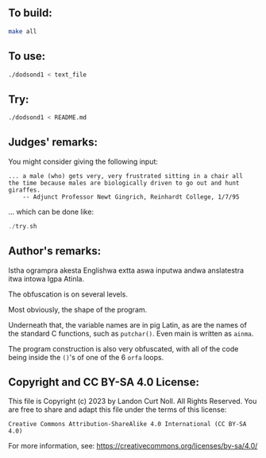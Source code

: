 ## To build:

```sh
make all
```


## To use:

```sh
./dodsond1 < text_file
```


## Try:

```sh
./dodsond1 < README.md
```


## Judges' remarks:

You might consider giving the following input:

```
... a male (who) gets very, very frustrated sitting in a chair all
the time because males are biologically driven to go out and hunt
giraffes.
	-- Adjunct Professor Newt Gingrich, Reinhardt College, 1/7/95
```

... which can be done like:

```c
./try.sh
```


## Author's remarks:

Istha ogrampra akesta Englishwa extta aswa inputwa andwa
anslatestra itwa intowa Igpa Atinla.

The obfuscation is on several levels.

Most obviously, the shape of the program.

Underneath that, the variable names are in pig Latin, as are the
names of the standard C functions, such as `putchar()`.  Even main is
written as `ainma`.

The program construction is also very obfuscated, with all of the
code being inside the `()`'s of one of the 6 `orfa` loops.


## Copyright and CC BY-SA 4.0 License:

This file is Copyright (c) 2023 by Landon Curt Noll.  All Rights Reserved.
You are free to share and adapt this file under the terms of this license:

    Creative Commons Attribution-ShareAlike 4.0 International (CC BY-SA 4.0)

For more information, see: https://creativecommons.org/licenses/by-sa/4.0/
